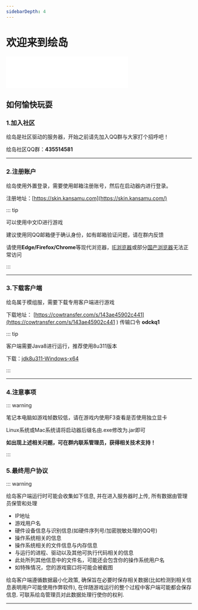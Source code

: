```yaml
---
sidebarDepth: 4
---
```


# 欢迎来到绘岛

<iframe frameborder="no" border="0" marginwidth="0" marginheight="0" width=330 height=86 src="//music.163.com/outchain/player?type=2&id=1341328661&auto=1&height=66"></iframe>

## 如何愉快玩耍

### 1.加入社区

绘岛是社区驱动的服务器，开始之前请先加入QQ群与大家打个招呼吧！

绘岛社区QQ群：**435514581**

------



### 2.注册账户

绘岛使用外置登录，需要使用邮箱注册账号，然后在启动器内进行登录。

注册地址：[https://skin.kansamu.com](https://skin.kansamu.com/)

::: tip

可以使用中文ID进行游戏

建议使用同QQ邮箱便于确认身份，如有邮箱验证问题，请在群内反馈

请使用**Edge/Firefox/Chrome**等现代浏览器，<u>IE浏览器</u>或部分<u>国产浏览器</u>无法正常访问

:::

------



### 3.下载客户端

绘岛属于模组服，需要下载专用客户端进行游戏

下载地址： [https://cowtransfer.com/s/143ae45902c441](https://cowtransfer.com/s/143ae45902c441 ) 传输口令 **odckq1** 

::: tip

客户端需要Java8进行运行，推荐使用8u311版本

下载：[jdk8u311-Windows-x64]([https://res.fastmirror.net/directlink/1/Java%20%E7%8E%AF%E5%A2%83/jdk-17.0.6_windows-x64_bin.exe](https://res.fastmirror.net/directlink/1/Java%20%E7%8E%AF%E5%A2%83/jdk-8u311-windows-x64.exe))

:::

------



### 4.注意事项

:::  warning

笔记本电脑如游戏帧数较低，请在游戏内使用F3查看是否使用独立显卡



Linux系统或Mac系统请将启动器后缀名由.exe修改为.jar即可



**如出现上述相关问题，可在群内联系管理员，获得相关技术支持！**

:::

### 5.最终用户协议

::: warning

绘岛客户端运行时可能会收集如下信息, 并在进入服务器时上传, 所有数据由管理员保管和处理
- IP地址
- 游戏用户名
- 硬件设备信息与识别信息(如硬件序列号/加密脱敏处理的QQ号)
- 操作系统相关的信息
- 操作系统相关的文件信息与内存信息
- 与运行的进程、驱动以及其他可执行代码相关的信息
- 此处所列其他信息中的文件名，可能还会包含你的操作系统用户名
- 如特殊情况，您的游戏窗口将可能会被截图

绘岛客户端遵循数据最小化政策, 确保旨在必要时保存相关数据(比如检测到相关信息表明用户可能使用作弊软件), 在伴随游戏运行的整个过程中客户端可能都会保存信息.
可联系绘岛管理员对此数据处理行使你的权利.

------

